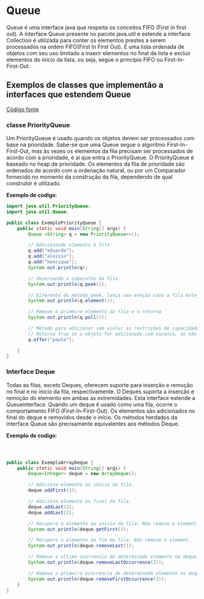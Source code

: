 # Queue

Queue é uma interface java que respeita os conceitos FIFO (First in first out). A interface Queue presente no pacote java.util e estende a interface Collection é utilizada para conter os elementos prestes a serem processados ​​na ordem FIFO(First In First Out). É uma lista ordenada de objetos com seu uso limitado a inserir elementos no final da lista e excluir elementos do início da lista, ou seja, segue o princípio FIFO ou First-In-First-Out.

## Exemplos de classes que implementão a interfaces que estendem Queue

[Código fonte](./src/main/java/ColecoesExemplo.java)

### classe PriorityQueue

Um PriorityQueue é usado quando os objetos devem ser processados com base na prioridade. Sabe-se que uma Queue segue o algoritmo First-In-First-Out, mas às vezes os elementos da fila precisam ser processados ​​de acordo com a prioridade, é aí que entra o PriorityQueue. O PriorityQueue é baseado no heap de prioridade. Os elementos da fila de prioridade são ordenados de acordo com a ordenação natural, ou por um Comparador fornecido no momento da construção da fila, dependendo de qual construtor é utilizado.

**Exemplo de codigo**:
```java
import java.util.PriorityQueue;
import java.util.Queue;

public class ExemploPriorityQueue {
    public static void main(String[] args) {
        Queue <String> q = new PriorityQueue<>();

        // Adicionando elemento à fila
        q.add("eduardo");
        q.add("aloisio");
        q.add("henrique");
        System.out.println(q);

        // Observando o cabecalho da fila
        System.out.println(q.peek());

        // Diferente do metodo peek, lança uma exeção caso a fila esteja vazia
        System.out.println(q.element());

        // Remove o primeiro elemento da fila e o retorna
        System.out.println(q.poll());

        // Metodo para adicionar sem violar as restrições de capacidade
        // Retorna true se o objeto for adicionado com sucesso, se não retorna falso
        q.offer("paulo");

    }
}

```

### Interface Deque

Todas as filas, exceto Deques, oferecem suporte para inserção e remoção no final e no início da fila, respectivamente. O Deques suporta a inserção e remoção do elemento em ambas as extremidades. Esta interface estende a Queueinterface. Quando um deque é usado como uma fila, ocorre o comportamento FIFO (First-In-First-Out). Os elementos são adicionados no final do deque e removidos desde o início. Os métodos herdados da interface Queue são precisamente equivalentes aos métodos Deque.

**Exemplo de codigo**:

```java



public class ExemploArrayDeque {
    public static void main(String[] args) {
        Deque<Integer> deque = new ArrayDeque();

        // Adiciona elemento ao inicio da fila.
        deque.addFirst(1);

        // Adiciona elemento ao final da fila.
        deque.addLast(2);
        deque.addLast(2);

        // Recupera o elemento ao inicio da fila. Não remove o element.
        System.out.println(deque.getFirst());

        // Recupera o elemento ao fim da fila. Não remove o element.
        System.out.println(deque.removeLast());

        // Remove a ultima ocorrencia de determinado elemento no deque.
        System.out.println(deque.removeLastOccurrence(2));

        // Remove a primeira ocorrencia de determinado elemento no deque.
        System.out.println(deque.removeFirstOccurrence(2));
    }
}
```

